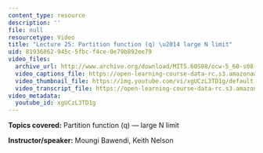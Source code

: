 ```yaml
---
content_type: resource
description: ''
file: null
resourcetype: Video
title: "Lecture 25: Partition function (q) \u2014 large N limit"
uid: 81936862-945c-5fbc-f4ce-0e79b892ee79
video_files:
  archive_url: http://www.archive.org/download/MIT5.60S08/ocw-5_60-s08-lec25_300k.mp4
  video_captions_file: https://open-learning-course-data-rc.s3.amazonaws.com/5-60-thermodynamics-kinetics-spring-2008/4e9b4d4e8ba95206b81ecbe02dccac1e_xgUCzL3TD1g.vtt
  video_thumbnail_file: https://img.youtube.com/vi/xgUCzL3TD1g/default.jpg
  video_transcript_file: https://open-learning-course-data-rc.s3.amazonaws.com/5-60-thermodynamics-kinetics-spring-2008/c33f0244ed19a0a5bebf5eca6821f3c0_xgUCzL3TD1g.pdf
video_metadata:
  youtube_id: xgUCzL3TD1g
---
```


**Topics covered:** Partition function (q) — large N limit

**Instructor/speaker:** Moungi Bawendi, Keith Nelson